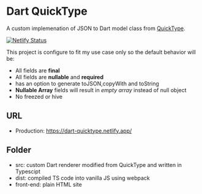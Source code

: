 # Dart QuickType

A custom implemenation of JSON to Dart model class from [QuickType](https://github.com/quicktype/quicktype).

[![Netlify Status](https://api.netlify.com/api/v1/badges/f0148cf0-a1b5-4db5-89e9-936157b57e19/deploy-status)](https://app.netlify.com/sites/dart-quicktype/deploys)

This project is configure to fit my use case only so the default behavior will be:

- All fields are **final**
- All fields are **nullable** and **required**
- has an option to generate toJSON,copyWith and toString
- **Nullable Array** fields will result in *empty array* instead of null object
- No freezed or hive

## URL

- Production: https://dart-quicktype.netlify.app/

## Folder

- src: custom Dart renderer modified from QuickType and written in Typescipt
- dist: compiled TS code into vanilla JS using webpack
- front-end: plain HTML site
